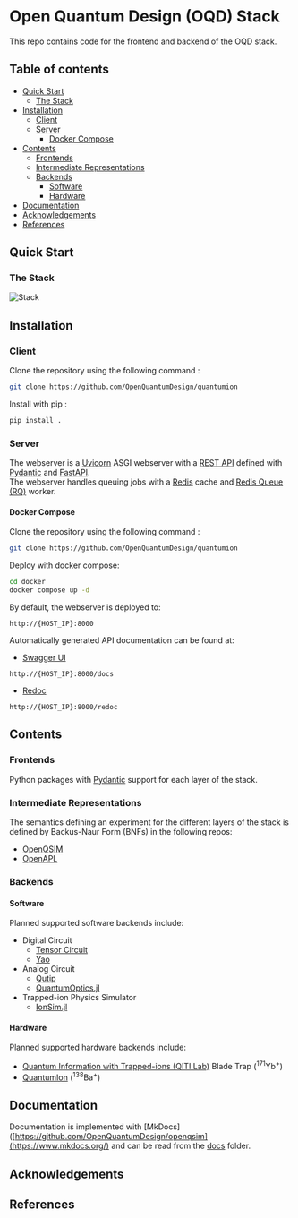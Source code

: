 
# Open Quantum Design (OQD) Stack
This repo contains code for the frontend and backend of the OQD stack.

## Table of contents
- [Quick Start](#quickstart) <br/>
  - [The Stack](#stack) <br/>
- [Installation](#installation) <br/>
  - [Client](#client) <br/>
  - [Server](#server) <br/>
     - [Docker Compose](#docker-compose) <br/>
- [Contents](#contents) <br/>
  - [Frontends](#frontends) <br/>
  - [Intermediate Representations](#intermediate-representations) <br/>
  - [Backends](#backends) <br/>
    - [Software](#software) <br/>
    - [Hardware](#hardware) <br/>
- [Documentation](#documentation) <br/>
- [Acknowledgements](#acknowledgements) <br/>
- [References](#references) <br/>



## Quick Start <a name="quickstart"></a>
### The Stack <a name="stack"></a>
![Stack](docs/imgs/OQD_stack.png)

## Installation <a name="installation"></a>

### Client <a name="client"></a>
Clone the repository using the following command :
```bash
git clone https://github.com/OpenQuantumDesign/quantumion
```
Install with pip :
```bash
pip install .
```

### Server <a name="server"></a>
The webserver is a [Uvicorn](https://www.uvicorn.org/) ASGI webserver with a [REST API](https://restfulapi.net/) defined with [Pydantic](https://docs.pydantic.dev/latest/) and [FastAPI](https://fastapi.tiangolo.com/). \
The webserver handles queuing jobs with a [Redis](https://redis.io/) cache and [Redis Queue (RQ)](https://python-rq.org/) worker.

#### Docker Compose <a name="docker-compose"></a>
Clone the repository using the following command :
```bash
git clone https://github.com/OpenQuantumDesign/quantumion
```
Deploy with docker compose:
```bash
cd docker
docker compose up -d
```
By default, the webserver is deployed to:
```
http://{HOST_IP}:8000
```
Automatically generated API documentation can be found at:
- [Swagger UI](https://swagger.io/tools/swagger-ui/)
```
http://{HOST_IP}:8000/docs
```
- [Redoc](https://redocly.com/redoc/)
```
http://{HOST_IP}:8000/redoc
```

## Contents <a name="contents"></a>

### Frontends <a name="frontends"></a>
Python packages with [Pydantic](https://docs.pydantic.dev/latest/) support for each layer of the stack.

### Intermediate Representations <a name="intermediate-representations"></a>
The semantics defining an experiment for the different layers of the stack is defined by Backus-Naur Form (BNFs) in the following repos:
- [OpenQSIM](https://github.com/OpenQuantumDesign/openqsim)
- [OpenAPL](https://github.com/OpenQuantumDesign/openapl)

### Backends <a name="backends"></a>

#### Software <a name="software"></a>
Planned supported software backends include:
- Digital Circuit
  - [Tensor Circuit](https://github.com/tencent-quantum-lab/tensorcircuit)
  - [Yao](https://yaoquantum.org/)
- Analog Circuit
  - [Qutip](https://qutip.org/)
  - [QuantumOptics.jl](https://docs.qojulia.org/search/?q=calcium)
- Trapped-ion Physics Simulator
  - [IonSim.jl](https://www.ionsim.org/)
#### Hardware <a name="hardware"></a>
Planned supported hardware backends include:
- [Quantum Information with Trapped-ions (QITI Lab)](https://qiti.iqc.uwaterloo.ca/publications/) Blade Trap $\left( ^{171}\mathrm{Yb}^+ \right)$
- [QuantumIon](https://tqt.uwaterloo.ca/project-details/quantumion-an-open-access-quantum-computing-platform/) $\left( ^{138}\mathrm{Ba}^+ \right)$


## Documentation <a name="documentation"></a>

Documentation is implemented with [MkDocs]([https://github.com/OpenQuantumDesign/openqsim](https://www.mkdocs.org/) and can be read from the [docs](https://github.com/OpenQuantumDesign/quantumion/tree/main/docs) folder.

## Acknowledgements <a name="acknowledgements"></a>

## References <a name="references"></a>
